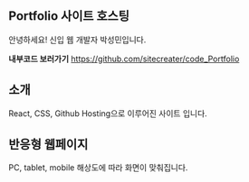 ## Portfolio 사이트 호스팅
안녕하세요! 신입 웹 개발자 박성민입니다.

**내부코드 보러가기**
https://github.com/sitecreater/code_Portfolio

## 소개
React, CSS, Github Hosting으로 이루어진 사이트 입니다.

## 반응형 웹페이지
PC, tablet, mobile 해상도에 따라 화면이 맞춰집니다.
